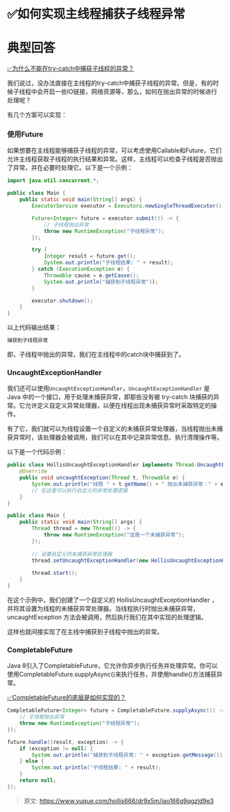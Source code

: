 # ✅如何实现主线程捕获子线程异常


# 典型回答

[✅为什么不能在try-catch中捕获子线程的异常？](https://www.yuque.com/hollis666/dr9x5m/dtci5npzb1cidzxk?view=doc_embed)

我们说过，没办法直接在主线程的try-catch中捕获子线程的异常。但是，有的时候子线程中会开启一些IO链接，网络资源等，那么，如何在抛出异常的时候进行处理呢？

有几个方案可以实现：


### 使用Future

如果想要在主线程能够捕获子线程的异常，可以考虑使用Callable和Future，它们允许主线程获取子线程的执行结果和异常。这样，主线程可以检查子线程是否抛出了异常，并在必要时处理它。以下是一个示例：

```java
import java.util.concurrent.*;

public class Main {
    public static void main(String[] args) {
        ExecutorService executor = Executors.newSingleThreadExecutor();

        Future<Integer> future = executor.submit(() -> {
            // 子线程抛出异常
            throw new RuntimeException("子线程异常");
        });

        try {
            Integer result = future.get();
            System.out.println("子线程结果: " + result);
        } catch (ExecutionException e) {
            Throwable cause = e.getCause();
            System.out.println("捕获到子线程异常"));
        }

        executor.shutdown();
    }
}

```


以上代码输出结果：

```java
捕获到子线程异常
```

即，子线程中抛出的异常，我们在主线程中的catch块中捕获到了。


### UncaughtExceptionHandler

我们还可以使用`UncaughtExceptionHandler`，`UncaughtExceptionHandler` 是 Java 中的一个接口，用于处理未捕获异常，即那些没有被 try-catch 块捕获的异常。它允许定义自定义异常处理器，以便在线程出现未捕获异常时采取特定的操作。

有了它，我们就可以为线程设置一个自定义的未捕获异常处理器，当线程抛出未捕获异常时，该处理器会被调用，我们可以在其中记录异常信息、执行清理操作等。

以下是一个代码示例：

```java
public class HollisUncaughtExceptionHandler implements Thread.UncaughtExceptionHandler {
    @Override
    public void uncaughtException(Thread t, Throwable e) {
        System.out.println("线程 " + t.getName() + " 抛出未捕获异常：" + e.getMessage());
        // 在这里可以执行自定义的异常处理逻辑
    }
}

public class Main {
    public static void main(String[] args) {
        Thread thread = new Thread(() -> {
            throw new RuntimeException("这是一个未捕获异常");
        });
        
        // 设置自定义的未捕获异常处理器
        thread.setUncaughtExceptionHandler(new HollisUncaughtExceptionHandler());
        
        thread.start();
    }
}

```

在这个示例中，我们创建了一个自定义的 HollisUncaughtExceptionHandler ，并将其设置为线程的未捕获异常处理器。当线程执行时抛出未捕获异常，uncaughtException 方法会被调用，然后执行我们在其中实现的处理逻辑。

这样也就间接实现了在主线中捕获到子线程中抛出的异常。


### CompletableFuture

Java 8引入了CompletableFuture，它允许你异步执行任务并处理异常。你可以使用CompletableFuture.supplyAsync()来执行任务，并使用handle()方法捕获异常。

[✅CompletableFuture的底层是如何实现的？](https://www.yuque.com/hollis666/dr9x5m/qgrygdsu04a6vfzw?view=doc_embed)

```java
CompletableFuture<Integer> future = CompletableFuture.supplyAsync(() -> {
    // 子线程抛出异常
    throw new RuntimeException("子线程异常");
});

future.handle((result, exception) -> {
    if (exception != null) {
        System.out.println("捕获到子线程异常: " + exception.getMessage());
    } else {
        System.out.println("子线程结果: " + result);
    }
    return null;
});

```



> 原文: <https://www.yuque.com/hollis666/dr9x5m/iao166g9qgzld9e3>